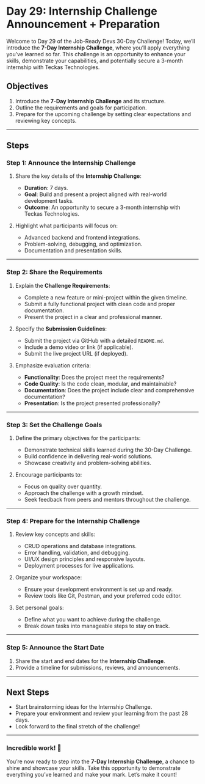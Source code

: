 # Day 29: Internship Challenge Announcement + Preparation

Welcome to Day 29 of the Job-Ready Devs 30-Day Challenge! Today, we’ll introduce the **7-Day Internship Challenge**, where you’ll apply everything you’ve learned so far. This challenge is an opportunity to enhance your skills, demonstrate your capabilities, and potentially secure a 3-month internship with Teckas Technologies.

## Objectives
1. Introduce the **7-Day Internship Challenge** and its structure.
2. Outline the requirements and goals for participation.
3. Prepare for the upcoming challenge by setting clear expectations and reviewing key concepts.

---

## Steps

### Step 1: Announce the Internship Challenge
1. Share the key details of the **Internship Challenge**:
   - **Duration**: 7 days.
   - **Goal**: Build and present a project aligned with real-world development tasks.
   - **Outcome**: An opportunity to secure a 3-month internship with Teckas Technologies.

2. Highlight what participants will focus on:
   - Advanced backend and frontend integrations.
   - Problem-solving, debugging, and optimization.
   - Documentation and presentation skills.

---

### Step 2: Share the Requirements
1. Explain the **Challenge Requirements**:
   - Complete a new feature or mini-project within the given timeline.
   - Submit a fully functional project with clean code and proper documentation.
   - Present the project in a clear and professional manner.

2. Specify the **Submission Guidelines**:
   - Submit the project via GitHub with a detailed `README.md`.
   - Include a demo video or link (if applicable).
   - Submit the live project URL (if deployed).

3. Emphasize evaluation criteria:
   - **Functionality**: Does the project meet the requirements?
   - **Code Quality**: Is the code clean, modular, and maintainable?
   - **Documentation**: Does the project include clear and comprehensive documentation?
   - **Presentation**: Is the project presented professionally?

---

### Step 3: Set the Challenge Goals
1. Define the primary objectives for the participants:
   - Demonstrate technical skills learned during the 30-Day Challenge.
   - Build confidence in delivering real-world solutions.
   - Showcase creativity and problem-solving abilities.

2. Encourage participants to:
   - Focus on quality over quantity.
   - Approach the challenge with a growth mindset.
   - Seek feedback from peers and mentors throughout the challenge.

---

### Step 4: Prepare for the Internship Challenge
1. Review key concepts and skills:
   - CRUD operations and database integrations.
   - Error handling, validation, and debugging.
   - UI/UX design principles and responsive layouts.
   - Deployment processes for live applications.

2. Organize your workspace:
   - Ensure your development environment is set up and ready.
   - Review tools like Git, Postman, and your preferred code editor.

3. Set personal goals:
   - Define what you want to achieve during the challenge.
   - Break down tasks into manageable steps to stay on track.

---

### Step 5: Announce the Start Date
1. Share the start and end dates for the **Internship Challenge**.
2. Provide a timeline for submissions, reviews, and announcements.

---

## Next Steps
- Start brainstorming ideas for the Internship Challenge.
- Prepare your environment and review your learning from the past 28 days.
- Look forward to the final stretch of the challenge!

---

### Incredible work! 🎉  
You’re now ready to step into the **7-Day Internship Challenge**, a chance to shine and showcase your skills. Take this opportunity to demonstrate everything you’ve learned and make your mark. Let’s make it count!
